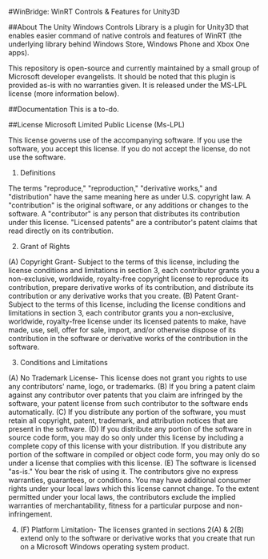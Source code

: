 #WinBridge: WinRT Controls & Features for Unity3D

##About
The Unity Windows Controls Library is a plugin for Unity3D that enables easier command of native controls and features of WinRT (the underlying library behind Windows Store, Windows Phone and Xbox One apps). 

This repository is open-source and currently maintained by a small group of Microsoft developer evangelists. It should be noted that this plugin is provided as-is with no warranties given. It is released under the MS-LPL license (more information below).

##Documentation
This is a to-do.

##License
Microsoft Limited Public License (Ms-LPL)

This license governs use of the accompanying software. If you use the software, you accept this license. If you do not accept the license, do not use the software.

1. Definitions

The terms "reproduce," "reproduction," "derivative works," and "distribution" have the same meaning here as under U.S. copyright law. A "contribution" is the original software, or any additions or changes to the software. A "contributor" is any person that distributes its contribution under this license. "Licensed patents" are a contributor's patent claims that read directly on its contribution.

2. Grant of Rights

(A) Copyright Grant- Subject to the terms of this license, including the license conditions and limitations in section 3, each contributor grants you a non-exclusive, worldwide, royalty-free copyright license to reproduce its contribution, prepare derivative works of its contribution, and distribute its contribution or any derivative works that you create.
(B) Patent Grant- Subject to the terms of this license, including the license conditions and limitations in section 3, each contributor grants you a non-exclusive, worldwide, royalty-free license under its licensed patents to make, have made, use, sell, offer for sale, import, and/or otherwise dispose of its contribution in the software or derivative works of the contribution in the software.

3. Conditions and Limitations

(A) No Trademark License- This license does not grant you rights to use any contributors' name, logo, or trademarks. 
(B) If you bring a patent claim against any contributor over patents that you claim are infringed by the software, your patent license from such contributor to the software ends automatically. 
(C) If you distribute any portion of the software, you must retain all copyright, patent, trademark, and attribution notices that are present in the software. 
(D) If you distribute any portion of the software in source code form, you may do so only under this license by including a complete copy of this license with your distribution. If you distribute any portion of the software in compiled or object code form, you may only do so under a license that complies with this license. 
(E) The software is licensed "as-is." You bear the risk of using it. The contributors give no express warranties, guarantees, or conditions. You may have additional consumer rights under your local laws which this license cannot change. To the extent permitted under your local laws, the contributors exclude the implied warranties of merchantability, fitness for a particular purpose and non-infringement.

4. (F) Platform Limitation- The licenses granted in sections 2(A) & 2(B) extend only to the software or derivative works that you create that run on a Microsoft Windows operating system product.
